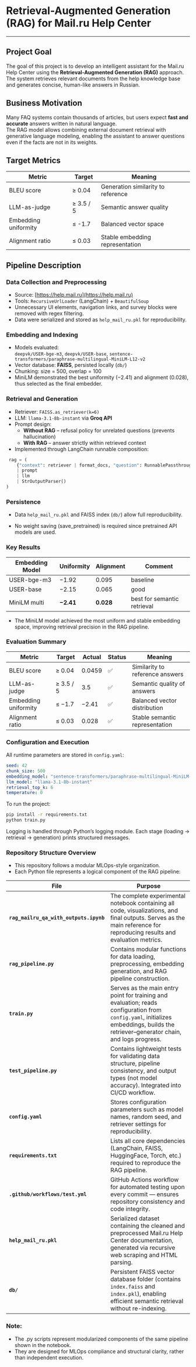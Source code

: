 
# Retrieval-Augmented Generation (RAG) for Mail.ru Help Center  


---

##  Project Goal 

The goal of this project is to develop an intelligent assistant for the Mail.ru Help Center using the **Retrieval-Augmented Generation (RAG)** approach.  
The system retrieves relevant documents from the help knowledge base and generates concise, human-like answers in Russian.  


##  Business Motivation 

Many FAQ systems contain thousands of articles, but users expect **fast and accurate** answers written in natural language.  
The RAG model allows combining external document retrieval with generative language modeling, enabling the assistant to answer questions even if the facts are not in its weights.  



## Target Metrics 

| Metric | Target | Meaning |
|---------|---------|---------|
| BLEU score | ≥ 0.04 | Generation similarity to reference |
| LLM-as-judge | ≥ 3.5 / 5 | Semantic answer quality |
| Embedding uniformity | ≤ -1.7 | Balanced vector space |
| Alignment ratio | ≤ 0.03 | Stable embedding representation |



## Pipeline Description

###  Data Collection and Preprocessing
- Source: [https://help.mail.ru](https://help.mail.ru)
- Tools: `RecursiveUrlLoader` (LangChain) + `BeautifulSoup`
- Unnecessary UI elements, navigation links, and survey blocks were removed with regex filtering.  
- Data were serialized and stored as `help_mail_ru.pkl` for reproducibility.

### Embedding and Indexing
- Models evaluated:  
  `deepvk/USER-bge-m3`, `deepvk/USER-base`, `sentence-transformers/paraphrase-multilingual-MiniLM-L12-v2`
- Vector database: **FAISS**, persisted locally (`db/`)
- Chunking: size = 500, overlap = 100  
- MiniLM demonstrated the best uniformity (−2.41) and alignment (0.028), thus selected as the final embedder.

### Retrieval and Generation
- Retriever: `FAISS.as_retriever(k=6)`  
- LLM: `llama-3.1-8b-instant` via **Groq API**
- Prompt design:
  - **Without RAG** – refusal policy for unrelated questions (prevents hallucination)
  - **With RAG** – answer strictly within retrieved context  
- Implemented through LangChain runnable composition:
```python
 rag = (
    {"context": retriever | format_docs, "question": RunnablePassthrough()}
    | prompt
    | llm
    | StrOutputParser()
)
```

### Persistence

- Data `help_mail_ru.pkl` and FAISS index (`db/`) allow full reproducibility.

- No weight saving (save_pretrained) is required since pretrained API models are used.

### Key Results

| Embedding Model | Uniformity | Alignment | Comment                       |
| --------------- | ---------- | --------- | ----------------------------- |
| USER-bge-m3     | −1.92      | 0.095     | baseline                      |
| USER-base       | −2.15      | 0.065     | good                          |
| MiniLM multi    | **−2.41**  | **0.028** | best for semantic retrieval |

- The MiniLM model achieved the most uniform and stable embedding space, improving retrieval precision in the RAG pipeline.

###  Evaluation Summary

| Metric               | Target    | Actual                 | Status           | Meaning                         |
| -------------------- | --------- | ---------------------- | ---------------- | ------------------------------- |
| BLEU score           | ≥ 0.04    | 0.0459                 | ✅                | Similarity to reference answers |
| LLM-as-judge         | ≥ 3.5 / 5 | 3.5                    | ✅                | Semantic quality of answers     |
| Embedding uniformity | ≤ −1.7    | −2.41                  | ✅                | Balanced vector distribution    |
| Alignment ratio      | ≤ 0.03    | 0.028                  | ✅                | Stable semantic representation  |

### Configuration and Execution

All runtime parameters are stored in `config.yaml`:

```yaml
seed: 42
chunk_size: 500
embedding_model: "sentence-transformers/paraphrase-multilingual-MiniLM-L12-v2"
llm_model: "llama-3.1-8b-instant"
retrieval_top_k: 6
temperature: 0
```
To run the project:

```bash
pip install -r requirements.txt
python train.py
```
Logging is handled through Python’s logging module.
Each stage (loading → retrieval → generation) prints structured messages.

### Repository Structure Overview

- This repository follows a modular MLOps-style organization.
- Each Python file represents a logical component of the RAG pipeline:

| File                                   | Purpose                                                                                                                                                                                     
| -------------------------------------- | ------------------------------------------------------------------------------------------------------------------------------------------------------------------------------------ |
| **`rag_mailru_qa_with_outputs.ipynb`** | The complete experimental notebook containing all code, visualizations, and final outputs. Serves as the main reference for reproducing results and evaluation metrics.              |
| **`rag_pipeline.py`**                  | Contains modular functions for data loading, preprocessing, embedding generation, and RAG pipeline construction.                                                                     |
| **`train.py`**                         | Serves as the main entry point for training and evaluation; reads configuration from `config.yaml`, initializes embeddings, builds the retriever–generator chain, and logs progress. |
| **`test_pipeline.py`**                 | Contains lightweight tests for validating data structure, pipeline consistency, and output types (not model accuracy). Integrated into CI/CD workflow.                               |
| **`config.yaml`**                      | Stores configuration parameters such as model names, random seed, and retriever settings for reproducibility.                                                                        |
| **`requirements.txt`**                 | Lists all core dependencies (LangChain, FAISS, HuggingFace, Torch, etc.) required to reproduce the RAG pipeline.                                                                     |
| **`.github/workflows/test.yml`**       | GitHub Actions workflow for automated testing upon every commit — ensures repository consistency and code integrity.                                                                 |
| **`help_mail_ru.pkl`**                 | Serialized dataset containing the cleaned and preprocessed Mail.ru Help Center documentation, generated via recursive web scraping and HTML parsing.                                 |
| **`db/`**                              | Persistent FAISS vector database folder (contains `index.faiss` and `index.pkl`), enabling efficient semantic retrieval without re-indexing.                                         |


### Note:
- The .py scripts represent modularized components of the same pipeline shown in the notebook.
- They are designed for MLOps compliance and structural clarity, rather than independent execution.



